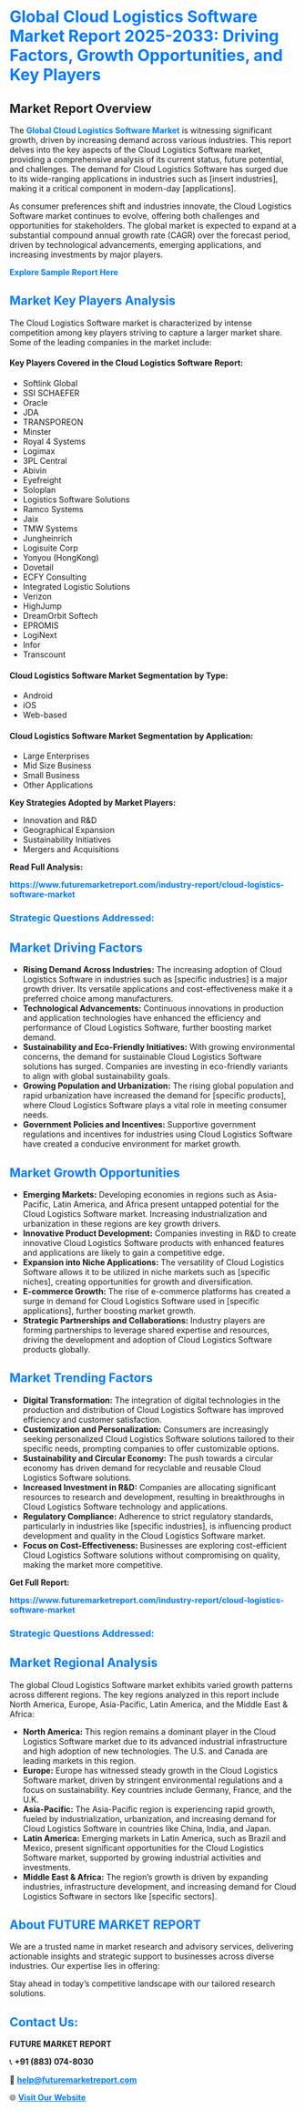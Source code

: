 <h1 style="color: #007BFF;">Global Cloud Logistics Software Market Report 2025-2033: Driving Factors, Growth Opportunities, and Key Players</h1>

<section id="overview">
<h2>Market Report Overview</h2>
<p>The <a href="https://www.futuremarketreport.com/industry-report/cloud-logistics-software-market" style="color: #007BFF; text-decoration: none;"><strong>Global Cloud Logistics Software Market</strong></a> is witnessing significant growth, driven by increasing demand across various industries. This report delves into the key aspects of the Cloud Logistics Software market, providing a comprehensive analysis of its current status, future potential, and challenges. The demand for Cloud Logistics Software has surged due to its wide-ranging applications in industries such as [insert industries], making it a critical component in modern-day [applications].</p>
<p>As consumer preferences shift and industries innovate, the Cloud Logistics Software market continues to evolve, offering both challenges and opportunities for stakeholders. The global market is expected to expand at a substantial compound annual growth rate (CAGR) over the forecast period, driven by technological advancements, emerging applications, and increasing investments by major players.</p>
</section>

<section id="overview">
<p><a href="https://www.futuremarketreport.com/request-sample/reportId=58698" style="color: #007BFF; text-decoration: none;"><strong>Explore Sample Report Here</strong></a></p>
</section>

<section id="key-players">
<h2 style="color: #007BFF;">Market Key Players Analysis</h2>
<p>The Cloud Logistics Software market is characterized by intense competition among key players striving to capture a larger market share. Some of the leading companies in the market include:</p>
<h4>Key Players Covered in the Cloud Logistics Software Report:</h4>
<ul><li>Softlink Global</li><li>SSI SCHAEFER</li><li>Oracle</li><li>JDA</li><li>TRANSPOREON</li><li>Minster</li><li>Royal 4 Systems</li><li>Logimax</li><li>3PL Central</li><li>Abivin</li><li>Eyefreight</li><li>Soloplan</li><li>Logistics Software Solutions</li><li>Ramco Systems</li><li>Jaix</li><li>TMW Systems</li><li>Jungheinrich</li><li>Logisuite Corp</li><li>Yonyou (HongKong)</li><li>Dovetail</li><li>ECFY Consulting</li><li>Integrated Logistic Solutions</li><li>Verizon</li><li>HighJump</li><li>DreamOrbit Softech</li><li>EPROMIS</li><li>LogiNext</li><li>Infor</li><li>Transcount</li></ul>
<h4>Cloud Logistics Software Market Segmentation by Type:</h4>
<ul><li>Android</li><li>iOS</li><li>Web-based</li></ul>

<h4>Cloud Logistics Software Market Segmentation by Application:</h4>
<ul><li>Large Enterprises</li><li>Mid Size Business</li><li>Small Business</li><li>Other Applications</li></ul>
<p><strong>Key Strategies Adopted by Market Players:</strong></p>
<ul>
<li>Innovation and R&D</li>
<li>Geographical Expansion</li>
<li>Sustainability Initiatives</li>
<li>Mergers and Acquisitions</li>
</ul>
</section>

<section>
<p><strong>Read Full Analysis: </strong></p><a href="https://www.futuremarketreport.com/industry-report/cloud-logistics-software-market" style="color: #007BFF; text-decoration: none;"><strong>https://www.futuremarketreport.com/industry-report/cloud-logistics-software-market</strong></a>
<h3 style="color: #007BFF;">Strategic Questions Addressed:</h3>
</section>

<section id="driving-factors">
<h2 style="color: #007BFF;">Market Driving Factors</h2>
<ul>
<li><strong>Rising Demand Across Industries:</strong> The increasing adoption of Cloud Logistics Software in industries such as [specific industries] is a major growth driver. Its versatile applications and cost-effectiveness make it a preferred choice among manufacturers.</li>
<li><strong>Technological Advancements:</strong> Continuous innovations in production and application technologies have enhanced the efficiency and performance of Cloud Logistics Software, further boosting market demand.</li>
<li><strong>Sustainability and Eco-Friendly Initiatives:</strong> With growing environmental concerns, the demand for sustainable Cloud Logistics Software solutions has surged. Companies are investing in eco-friendly variants to align with global sustainability goals.</li>
<li><strong>Growing Population and Urbanization:</strong> The rising global population and rapid urbanization have increased the demand for [specific products], where Cloud Logistics Software plays a vital role in meeting consumer needs.</li>
<li><strong>Government Policies and Incentives:</strong> Supportive government regulations and incentives for industries using Cloud Logistics Software have created a conducive environment for market growth.</li>
</ul>
</section>

<section id="growth-opportunities">
<h2 style="color: #007BFF;">Market Growth Opportunities</h2>
<ul>
<li><strong>Emerging Markets:</strong> Developing economies in regions such as Asia-Pacific, Latin America, and Africa present untapped potential for the Cloud Logistics Software market. Increasing industrialization and urbanization in these regions are key growth drivers.</li>
<li><strong>Innovative Product Development:</strong> Companies investing in R&D to create innovative Cloud Logistics Software products with enhanced features and applications are likely to gain a competitive edge.</li>
<li><strong>Expansion into Niche Applications:</strong> The versatility of Cloud Logistics Software allows it to be utilized in niche markets such as [specific niches], creating opportunities for growth and diversification.</li>
<li><strong>E-commerce Growth:</strong> The rise of e-commerce platforms has created a surge in demand for Cloud Logistics Software used in [specific applications], further boosting market growth.</li>
<li><strong>Strategic Partnerships and Collaborations:</strong> Industry players are forming partnerships to leverage shared expertise and resources, driving the development and adoption of Cloud Logistics Software products globally.</li>
</ul>
</section>

<section id="trending-factors">
<h2 style="color: #007BFF;">Market Trending Factors</h2>
<ul>
<li><strong>Digital Transformation:</strong> The integration of digital technologies in the production and distribution of Cloud Logistics Software has improved efficiency and customer satisfaction.</li>
<li><strong>Customization and Personalization:</strong> Consumers are increasingly seeking personalized Cloud Logistics Software solutions tailored to their specific needs, prompting companies to offer customizable options.</li>
<li><strong>Sustainability and Circular Economy:</strong> The push towards a circular economy has driven demand for recyclable and reusable Cloud Logistics Software solutions.</li>
<li><strong>Increased Investment in R&D:</strong> Companies are allocating significant resources to research and development, resulting in breakthroughs in Cloud Logistics Software technology and applications.</li>
<li><strong>Regulatory Compliance:</strong> Adherence to strict regulatory standards, particularly in industries like [specific industries], is influencing product development and quality in the Cloud Logistics Software market.</li>
<li><strong>Focus on Cost-Effectiveness:</strong> Businesses are exploring cost-efficient Cloud Logistics Software solutions without compromising on quality, making the market more competitive.</li>
</ul>
</section>

<section>
<p><strong>Get Full Report: </strong></p><a href="https://www.futuremarketreport.com/industry-report/cloud-logistics-software-market" style="color: #007BFF; text-decoration: none;"><strong>https://www.futuremarketreport.com/industry-report/cloud-logistics-software-market</strong></a>
<h3 style="color: #007BFF;">Strategic Questions Addressed:</h3>
</section>


<section id="regional-analysis">
<h2 style="color: #007BFF;">Market Regional Analysis</h2>
<p>The global Cloud Logistics Software market exhibits varied growth patterns across different regions. The key regions analyzed in this report include North America, Europe, Asia-Pacific, Latin America, and the Middle East & Africa:</p>
<ul>
<li><strong>North America:</strong> This region remains a dominant player in the Cloud Logistics Software market due to its advanced industrial infrastructure and high adoption of new technologies. The U.S. and Canada are leading markets in this region.</li>
<li><strong>Europe:</strong> Europe has witnessed steady growth in the Cloud Logistics Software market, driven by stringent environmental regulations and a focus on sustainability. Key countries include Germany, France, and the U.K.</li>
<li><strong>Asia-Pacific:</strong> The Asia-Pacific region is experiencing rapid growth, fueled by industrialization, urbanization, and increasing demand for Cloud Logistics Software in countries like China, India, and Japan.</li>
<li><strong>Latin America:</strong> Emerging markets in Latin America, such as Brazil and Mexico, present significant opportunities for the Cloud Logistics Software market, supported by growing industrial activities and investments.</li>
<li><strong>Middle East & Africa:</strong> The region’s growth is driven by expanding industries, infrastructure development, and increasing demand for Cloud Logistics Software in sectors like [specific sectors].</li>
</ul>
</section>

<footer>
<h2 style="color: #007BFF;">About FUTURE MARKET REPORT</h2>
<p>We are a trusted name in market research and advisory services, delivering actionable insights and strategic support to businesses across diverse industries. Our expertise lies in offering:</p>

<p>Stay ahead in today’s competitive landscape with our tailored research solutions.</p>

<h2 style="color: #007BFF;">Contact Us:</h2>
<p><strong>FUTURE MARKET REPORT</strong></p>
<p>📞 <strong>+91 (883) 074-8030</strong></p>
<p>📧 <strong><a href="mailto:help@futuremarketreport.com" style="color: #007BFF;">help@futuremarketreport.com</a></strong></p>
<p>🌐 <strong><a href="https://www.futuremarketreport.com/" style="color: #007BFF;">Visit Our Website</a></strong></p>
</footer>